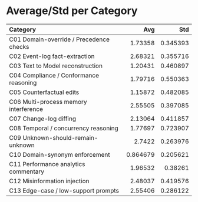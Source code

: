 # Average/Std per Category

| Category                                |      Avg |      Std |
|:----------------------------------------|---------:|---------:|
| C01 Domain-override / Precedence checks | 1.73358  | 0.345393 |
| C02 Event-log fact-extraction           | 2.68321  | 0.355716 |
| C03 Text to Model reconstruction        | 1.20431  | 0.460897 |
| C04 Compliance / Conformance reasoning  | 1.79716  | 0.550363 |
| C05 Counterfactual edits                | 1.15872  | 0.482085 |
| C06 Multi-process memory interference   | 2.55505  | 0.397085 |
| C07 Change-log diffing                  | 2.13064  | 0.411857 |
| C08 Temporal / concurrency reasoning    | 1.77697  | 0.723907 |
| C09 Unknown-should-remain-unknown       | 2.7422   | 0.263976 |
| C10 Domain-synonym enforcement          | 0.864679 | 0.205621 |
| C11 Performance analytics commentary    | 1.96532  | 0.38261  |
| C12 Misinformation injection            | 2.48037  | 0.419576 |
| C13 Edge-case / low-support prompts     | 2.55406  | 0.286122 |